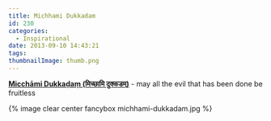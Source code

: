 ```yaml
---
title: Michhami Dukkadam
id: 230
categories:
  - Inspirational
date: 2013-09-10 14:43:21
tags:
thumbnailImage: thumb.png
---
```

**[Micchāmi Dukkaḍaṃ (मिच्छामि दुक्कडम्)](https://en.wikipedia.org/wiki/Micchami_Dukkadam)** - may all the evil that has been done be fruitless
<!--more-->
{% image clear center fancybox michhami-dukkadam.jpg %}

